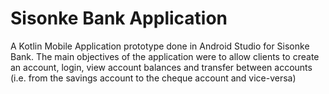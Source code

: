 # Sisonke Bank Application
A Kotlin Mobile Application prototype done in Android Studio for Sisonke Bank. The main objectives of the application were to allow clients to create an account, login, view account balances and transfer between accounts (i.e. from the savings account to the cheque account and vice-versa)
